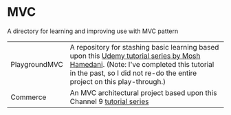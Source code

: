 # MVC
A directory for learning and improving use with MVC pattern

<table>
    <tr>
        <td>PlaygroundMVC</td>
        <td>A repository for stashing basic learning based upon this <a href="https://www.udemy.com/the-complete-aspnet-mvc-5-course/learn/v4/overview"> Udemy tutorial series by Mosh Hamedani</a>. <smaller>(Note: I've completed this tutorial in the past, so I did not re-do the entire project on this play-through.)</smaller></td>
    </tr>    
    <tr>
        <td>Commerce</td>
        <td>An MVC architectural project based upon this Channel 9 <a href="https://docs.microsoft.com/en-us/aspnet/mvc/videos/mvc-1/aspnet-mvc-storefront/aspnet-mvc-storefront-part-2-the-repository-pattern">tutorial series </a> </td>
    </tr>    
    
<table>
